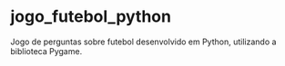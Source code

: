 # jogo_futebol_python
Jogo de perguntas sobre futebol desenvolvido em Python, utilizando a biblioteca Pygame.
